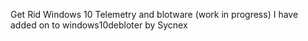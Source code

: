 Get Rid Windows 10 Telemetry and blotware (work in progress)
I have added on to windows10debloter by Sycnex
